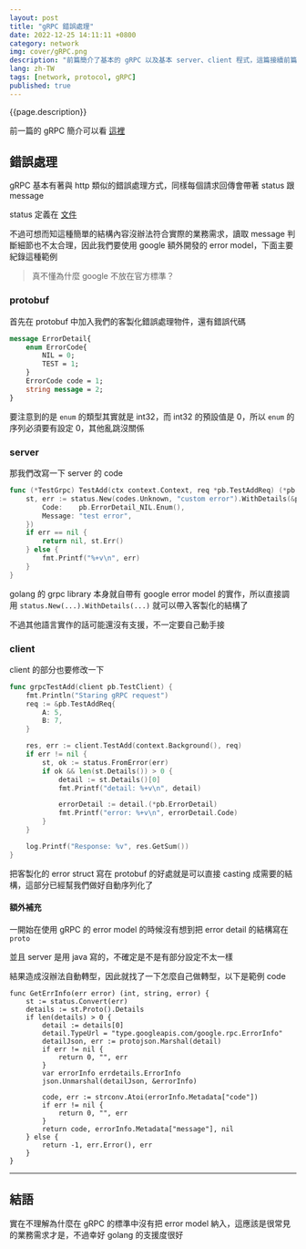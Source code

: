 ```yaml
---
layout: post
title: "gRPC 錯誤處理"
date: 2022-12-25 14:11:11 +0800
category: network
img: cover/gRPC.png
description: "前篇簡介了基本的 gRPC 以及基本 server、client 程式，這篇接續前篇的程式修改，會包含 gRPC 的錯誤處理"
lang: zh-TW
tags: [network, protocol, gRPC]
published: true
---
```


{{page.description}}

前一篇的 gRPC 簡介可以看 [這裡][grpc-intro]

[grpc-intro]: https://bingdoal.github.io/network/2022/12/grpc-protocol-intro/

## 錯誤處理

gRPC 基本有著與 http 類似的錯誤處理方式，同樣每個請求回傳會帶著 status 跟 message

status 定義在 [文件][grpc-status]

不過可想而知這種簡單的結構內容沒辦法符合實際的業務需求，讀取 message 判斷細節也不太合理，因此我們要使用 google 額外開發的 error model，下面主要紀錄這種範例

> 真不懂為什麼 google 不放在官方標準？

### protobuf

首先在 protobuf 中加入我們的客製化錯誤處理物件，還有錯誤代碼

```proto
message ErrorDetail{
    enum ErrorCode{
        NIL = 0;
        TEST = 1;
    }
    ErrorCode code = 1;
    string message = 2;
}
```

要注意到的是 `enum` 的類型其實就是 int32，而 int32 的預設值是 0，所以 `enum` 的序列必須要有設定 0，其他亂跳沒關係

### server

那我們改寫一下 server 的 code

```go
func (*TestGrpc) TestAdd(ctx context.Context, req *pb.TestAddReq) (*pb.TestAddResp, error) {
    st, err := status.New(codes.Unknown, "custom error").WithDetails(&pb.ErrorDetail{
        Code:    pb.ErrorDetail_NIL.Enum(),
        Message: "test error",
    })
    if err == nil {
        return nil, st.Err()
    } else {
        fmt.Printf("%+v\n", err)
    }
}
```

golang 的 grpc library 本身就自帶有 google error model 的實作，所以直接調用 `status.New(...).WithDetails(...)` 就可以帶入客製化的結構了

不過其他語言實作的話可能還沒有支援，不一定要自己動手接

### client

client 的部分也要修改一下

```go
func grpcTestAdd(client pb.TestClient) {
    fmt.Println("Staring gRPC request")
    req := &pb.TestAddReq{
        A: 5,
        B: 7,
    }

    res, err := client.TestAdd(context.Background(), req)
    if err != nil {
        st, ok := status.FromError(err)
        if ok && len(st.Details()) > 0 {
            detail := st.Details()[0]
            fmt.Printf("detail: %+v\n", detail)

            errorDetail := detail.(*pb.ErrorDetail)
            fmt.Printf("error: %+v\n", errorDetail.Code)
        }
    }

    log.Printf("Response: %v", res.GetSum())
}
```

把客製化的 error struct 寫在 protobuf 的好處就是可以直接 casting 成需要的結構，這部分已經幫我們做好自動序列化了

#### 額外補充

一開始在使用 gRPC 的 error model 的時候沒有想到把 error detail 的結構寫在 `proto`

並且 server 是用 java 寫的，不確定是不是有部分設定不太一樣

結果造成沒辦法自動轉型，因此就找了一下怎麼自己做轉型，以下是範例 code

```golang
func GetErrInfo(err error) (int, string, error) {
    st := status.Convert(err)
    details := st.Proto().Details
    if len(details) > 0 {
        detail := details[0]
        detail.TypeUrl = "type.googleapis.com/google.rpc.ErrorInfo"
        detailJson, err := protojson.Marshal(detail)
        if err != nil {
            return 0, "", err
        }
        var errorInfo errdetails.ErrorInfo
        json.Unmarshal(detailJson, &errorInfo)

        code, err := strconv.Atoi(errorInfo.Metadata["code"])
        if err != nil {
            return 0, "", err
        }
        return code, errorInfo.Metadata["message"], nil
    } else {
        return -1, err.Error(), err
    }
}
```

[grpc-status]: https://grpc.github.io/grpc/core/md_doc_statuscodes.html

---

## 結語

實在不理解為什麼在 gRPC 的標準中沒有把 error model 納入，這應該是很常見的業務需求才是，不過幸好 golang 的支援度很好
